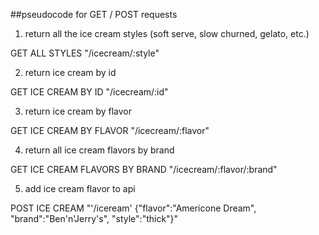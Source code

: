 ##pseudocode for GET / POST requests

1. return all the ice cream styles (soft serve, slow churned, gelato, etc.)

GET ALL STYLES "/icecream/:style"

2. return ice cream by id

GET ICE CREAM BY ID "/icecream/:id"

3. return ice cream by flavor 

GET ICE CREAM BY FLAVOR "/icecream/:flavor"

4. return all ice cream flavors by brand 

GET ICE CREAM FLAVORS BY BRAND "/icecream/:flavor/:brand"

5. add ice cream flavor to api

POST ICE CREAM "'/iceream' {"flavor":"Americone Dream", "brand":"Ben'n'Jerry's", "style":"thick"}" 




